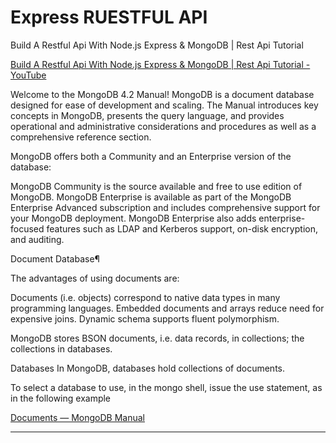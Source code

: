 # Express RUESTFUL API

Build A Restful Api With Node.js Express & MongoDB | Rest Api Tutorial

[Build A Restful Api With Node.js Express & MongoDB | Rest Api Tutorial - YouTube](https://www.youtube.com/watch?v=vjf774RKrLc&list=WL&index=14&t=2354s)

Welcome to the MongoDB 4.2 Manual! MongoDB is a document database designed for ease of development and scaling. The Manual introduces key concepts in MongoDB, presents the query language, and provides operational and administrative considerations and procedures as well as a comprehensive reference section.

MongoDB offers both a Community and an Enterprise version of the database:

MongoDB Community is the source available and free to use edition of MongoDB.
MongoDB Enterprise is available as part of the MongoDB Enterprise Advanced subscription and includes comprehensive support for your MongoDB deployment. MongoDB Enterprise also adds enterprise-focused features such as LDAP and Kerberos support, on-disk encryption, and auditing.

Document Database¶

The advantages of using documents are:

Documents (i.e. objects) correspond to native data types in many programming languages.
Embedded documents and arrays reduce need for expensive joins.
Dynamic schema supports fluent polymorphism.

MongoDB stores BSON documents, i.e. data records, in collections; the collections in databases.

Databases
In MongoDB, databases hold collections of documents.

To select a database to use, in the mongo shell, issue the use <db> statement, as in the following example

[Documents — MongoDB Manual](https://docs.mongodb.com/manual/core/document/)

---
